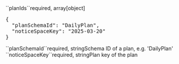 <tr><td>``planIds``</td><td>required, array[object]</td><td></td><td rowspan="3"><pre>{
  "planSchemaId": "DailyPlan",
  "noticeSpaceKey": "2025-03-20"
}</pre></td><td></td></tr>
<tr><td style="padding-left:20px;">``planSchemaId``</td><td>required, string</td><td>Schema ID of a plan, e.g. 'DailyPlan'</td><td></td><td></td></tr>
<tr><td style="padding-left:20px;">``noticeSpaceKey``</td><td>required, string</td><td>Plan key of the plan</td><td></td><td></td></tr>
